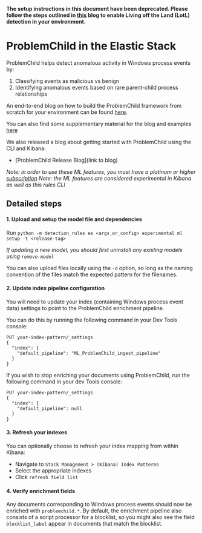 **The setup instructions in this document have been deprecated. Please follow the steps outlined in [this](https://www.elastic.co/security-labs/detecting-living-off-the-land-attacks-with-new-elastic-integration) blog to enable Living off the Land (LotL) detection in your environment.**
# ProblemChild in the Elastic Stack 

ProblemChild helps detect anomalous activity in Windows process events by:
1) Classifying events as malicious vs benign
2) Identifying anomalous events based on rare parent-child process relationships

An end-to-end blog on how to build the ProblemChild framework from scratch for your environment can be found [here](https://www.elastic.co/blog/problemchild-detecting-living-off-the-land-attacks).

You can also find some supplementary material for the blog and examples [here](https://github.com/elastic/examples/tree/master/Machine%20Learning/ProblemChild)

We also released a blog about getting started with ProblemChild using the CLI and Kibana:
* [ProblemChild Release Blog](link to blog)


*Note: in order to use these ML features, you must have a platinum or higher [subscription](https://www.elastic.co/subscriptions)*
*Note: the ML features are considered experimental in Kibana as well as this rules CLI*


## Detailed steps

#### 1. Upload and setup the model file and dependencies

Run `python -m detection_rules es <args_or_config> experimental ml setup -t <release-tag>`

*If updating a new model, you should first uninstall any existing models using `remove-model`*

You can also upload files locally using the `-d` option, so long as the naming convention of the files match the 
expected pattern for the filenames.

#### 2. Update index pipeline configuration

You will need to update your index (containing Windows process event data) settings to point to the ProblemChild enrichment pipeline.

You can do this by running the following command in your Dev Tools console:
```
PUT your-index-pattern/_settings
{
  "index": {
    "default_pipeline": "ML_ProblemChild_ingest_pipeline"
  }
}
```

If you wish to stop enriching your documents using ProblemChild, run the following command in your dev Tools console:
```
PUT your-index-pattern/_settings
{
  "index": {
    "default_pipeline": null
  }
}

```

#### 3. Refresh your indexes

You can optionally choose to refresh your index mapping from within Kibana:
* Navigate to `Stack Management > (Kibana) Index Patterns` 
* Select the appropriate indexes
* Click `refresh field list`

#### 4. Verify enrichment fields

Any documents corresponding to Windows process events should now be enriched with `problemchild.*`. By default, the enrichment pipeline also consists of a script processor for a blocklist, so you might also see the field `blocklist_label` appear in documents that match the blocklist.
